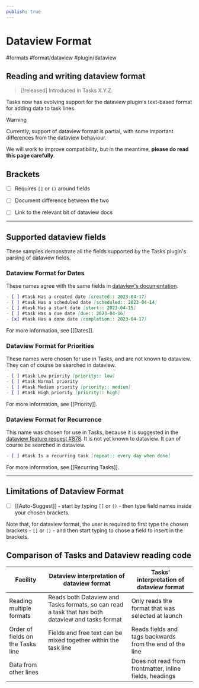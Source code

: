 ```yaml
---
publish: true
---
```


# Dataview Format

<span class="related-pages">#formats #format/dataview #plugin/dataview</span>

## Reading and writing dataview format

> [!released]
> Introduced in Tasks X.Y.Z.

Tasks now has evolving support for the dataview plugin's text-based format for adding data to task lines.

> [!Warning]
> Currently, support of dataview format is partial, with some important differences from the dataview behaviour.
>
> We will work to improve compatibility, but in the meantime, **please do read this page carefully**.

## Brackets

- [ ] Requires `[]` or `()` around fields

- [ ] Document difference between the two

- [ ] Link to the relevant bit of dataview docs

---

## Supported dataview fields

These samples demonstrate all the fields supported by the Tasks plugin's parsing of dataview fields.

### Dataview Format for Dates

These names agree with the same fields in [dataview's documentation](https://blacksmithgu.github.io/obsidian-dataview/annotation/metadata-tasks/#field-shorthands).

```markdown
- [ ] #task Has a created date [created:: 2023-04-17]
- [ ] #task Has a scheduled date [scheduled:: 2023-04-14]
- [ ] #task Has a start date [start:: 2023-04-15]
- [ ] #task Has a due date [due:: 2023-04-16]
- [x] #task Has a done date [completion:: 2023-04-17]
```

For more information, see [[Dates]].

### Dataview Format for Priorities

These names were chosen for use in Tasks, and are not known to dataview. They can of course be searched in dataview.

```markdown
- [ ] #task Low priority [priority:: low]
- [ ] #task Normal priority
- [ ] #task Medium priority [priority:: medium]
- [ ] #task High priority [priority:: high]
```

For more information, see [[Priority]].

### Dataview Format for Recurrence

This name was chosen for use in Tasks, because it is suggested in the [dataview feature request #878](https://github.com/blacksmithgu/obsidian-dataview/issues/878). It is not yet known to dataview. It can of course be searched in dataview.

```markdown
- [ ] #task Is a recurring task [repeat:: every day when done]
```

For more information, see [[Recurring Tasks]].

---

## Limitations of Dataview Format

- [ ] [[Auto-Suggest]] - start by typing `[]` or `()` - then type field names inside your chosen brackets.

Note that, for dataview format, the user is required to first type the chosen brackets - `[]` or `()` - and then start typing to chose a field to insert in the brackets.

## Comparison of Tasks and Dataview reading code

| Facility                          | Dataview interpretation of dataview format                                                        | Tasks' interpretation of dataview format                 |
| --------------------------------- | ------------------------------------------------------------------------------------------------- | -------------------------------------------------------- |
| Reading multiple formats          | Reads both Dataview and Tasks formats, so can read a task that has both dataview and tasks format | Only reads the format that was selected at launch        |
| Order of fields on the Tasks line | Fields and free text can be mixed together within the task line                                   | Reads fields and tags backwards from the end of the line |
| Data from other lines             |                                                                                                   | Does not read from frontmatter, inline fields, headings  |
